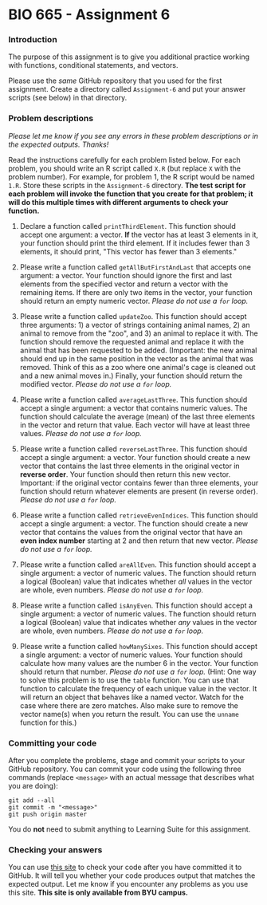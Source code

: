 # BIO 665 - Assignment 6

### Introduction

The purpose of this assignment is to give you additional practice working with functions, conditional statements, and vectors.

Please use the *same* GitHub repository that you used for the first assignment. Create a directory called `Assignment-6` and put your answer scripts (see below) in that directory.

### Problem descriptions

*Please let me know if you see any errors in these problem descriptions or in the expected outputs. Thanks!*

Read the instructions carefully for each problem listed below. For each problem, you should write an R script called `X.R` (but replace `X` with the problem number). For example, for problem 1, the R script would be named `1.R`. Store these scripts in the `Assignment-6` directory. **The test script for each problem will invoke the function that you create for that problem; it will do this multiple times with different arguments to check your function.**

1. Declare a function called `printThirdElement`. This function should accept one argument: a vector. **If** the vector has at least 3 elements in it, your function should print the third element. If it includes fewer than 3 elements, it should print, "This vector has fewer than 3 elements."

2. Please write a function called `getAllButFirstAndLast` that accepts one argument: a vector. Your function should ignore the first and last elements from the specified vector and return a vector with the remaining items. If there are only two items in the vector, your function should return an empty numeric vector. *Please do not use a `for` loop.*

3. Please write a function called `updateZoo`. This function should accept three arguments: 1) a vector of strings containing animal names, 2) an animal to remove from the "zoo", and 3) an animal to replace it with. The function should remove the requested animal and replace it with the animal that has been requested to be added. (Important: the new animal should end up in the same position in the vector as the animal that was removed. Think of this as a zoo where one animal's cage is cleaned out and a new animal moves in.) Finally, your function should return the modified vector. *Please do not use a `for` loop.*

4. Please write a function called `averageLastThree`. This function should accept a single argument: a vector that contains numeric values. The function should calculate the average (mean) of the last three elements in the vector and return that value. Each vector will have at least three values. *Please do not use a `for` loop.*

5. Please write a function called `reverseLastThree`. This function should accept a single argument: a vector. Your function should create a new vector that contains the last three elements in the original vector in **reverse order**. Your function should then return this new vector. Important: if the original vector contains fewer than three elements, your function should return whatever elements are present (in reverse order). *Please do not use a `for` loop.*

6. Please write a function called `retrieveEvenIndices`. This function should accept a single argument: a vector. The function should create a new vector that contains the values from the original vector that have an **even index number** starting at 2 and then return that new vector. *Please do not use a `for` loop.*

7. Please write a function called `areAllEven`. This function should accept a single argument: a vector of numeric values. The function should return a logical (Boolean) value that indicates whether *all* values in the vector are whole, even numbers. *Please do not use a `for` loop.*

8. Please write a function called `isAnyEven`. This function should accept a single argument: a vector of numeric values. The function should return a logical (Boolean) value that indicates whether *any* values in the vector are whole, even numbers. *Please do not use a `for` loop.*

9. Please write a function called `howManySixes`. This function should accept a single argument: a vector of numeric values. Your function should calculate how many values are the number 6 in the vector. Your function should return that number. *Please do not use a `for` loop.* (Hint: One way to solve this problem is to use the `table` function. You can use that function to calculate the frequency of each unique value in the vector. It will return an object that behaves like a named vector. Watch for the case where there are zero matches. Also make sure to remove the vector name(s) when you return the result. You can use the `unname` function for this.)

### Committing your code

After you complete the problems, stage and commit your scripts to your GitHub repository. You can commit your code using the following three commands (replace `<message>` with an actual message that describes what you are doing):

```
git add --all
git commit -m "<message>"
git push origin master
```

You do **not** need to submit anything to Learning Suite for this assignment.

### Checking your answers

You can use [this site](http://bonsai.byu.edu:9000) to check your code after you have committed it to GitHub. It will tell you whether your code produces output that matches the expected output. Let me know if you encounter any problems as you use this site. **This site is only available from BYU campus.**
